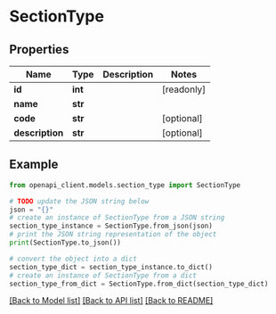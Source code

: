 # SectionType


## Properties

Name | Type | Description | Notes
------------ | ------------- | ------------- | -------------
**id** | **int** |  | [readonly] 
**name** | **str** |  | 
**code** | **str** |  | [optional] 
**description** | **str** |  | [optional] 

## Example

```python
from openapi_client.models.section_type import SectionType

# TODO update the JSON string below
json = "{}"
# create an instance of SectionType from a JSON string
section_type_instance = SectionType.from_json(json)
# print the JSON string representation of the object
print(SectionType.to_json())

# convert the object into a dict
section_type_dict = section_type_instance.to_dict()
# create an instance of SectionType from a dict
section_type_from_dict = SectionType.from_dict(section_type_dict)
```
[[Back to Model list]](../README.md#documentation-for-models) [[Back to API list]](../README.md#documentation-for-api-endpoints) [[Back to README]](../README.md)


